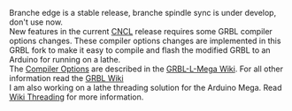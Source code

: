 Branche edge is a stable release, branche spindle sync is under develop, don't use now.  
New features in the current [CNCL](https://www.microsoft.com/store/apps/9P42TB5T697H) release requires some GRBL compiler options changes. These compiler options changes are implemented in this GRBL fork to make it easy to compile and flash the modified GRBL to an Arduino for running on a lathe.  
The [Compiler Options](https://github.com/HuubBuis/grbl-L-Mega/wiki/Changed-Compiler-options) are described in the [GRBL-L-Mega Wiki](https://github.com/HuubBuis/grbl-L-Mega/wiki). For all other information read the [GRBL Wiki](https://github.com/gnea/grbl/wiki)  
I am also working on a lathe threading solution for the Arduino Mega. Read [Wiki Threading](https://github.com/HuubBuis/grbl-L-Mega/wiki/Threading) for more information.  
